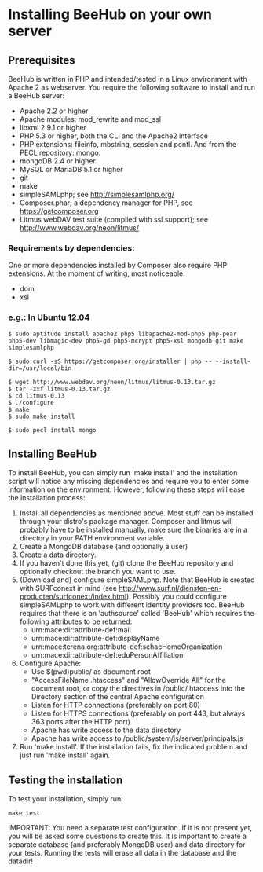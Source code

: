 # Installing BeeHub on your own server

## Prerequisites

BeeHub is written in PHP and intended/tested in a Linux environment with Apache 2 as webserver. You require the following software to install and run a BeeHub server:

* Apache 2.2 or higher
* Apache modules: mod_rewrite and mod_ssl
* libxml 2.9.1 or higher
* PHP 5.3 or higher, both the CLI and the Apache2 interface
* PHP extensions: fileinfo, mbstring, session and pcntl. And from the PECL repository: mongo.
* mongoDB 2.4 or higher
* MySQL or MariaDB 5.1 or higher
* git
* make
* simpleSAMLphp; see http://simplesamlphp.org/
* Composer.phar; a dependency manager for PHP, see https://getcomposer.org
* Litmus webDAV test suite (compiled with ssl support); see http://www.webdav.org/neon/litmus/

### Requirements by dependencies:

One or more dependencies installed by Composer also require PHP extensions. At the moment of writing, most noticeable:

* dom
* xsl
 
### e.g.: In Ubuntu 12.04

```
$ sudo aptitude install apache2 php5 libapache2-mod-php5 php-pear php5-dev libmagic-dev php5-gd php5-mcrypt php5-xsl mongodb git make simplesamlphp

$ sudo curl -sS https://getcomposer.org/installer | php -- --install-dir=/usr/local/bin

$ wget http://www.webdav.org/neon/litmus/litmus-0.13.tar.gz
$ tar -zxf litmus-0.13.tar.gz
$ cd litmus-0.13
$ ./configure
$ make
$ sudo make install

$ sudo pecl install mongo
```

## Installing BeeHub

To install BeeHub, you can simply run 'make install' and the installation script will notice any missing dependencies and require you to enter some information on the environment. However, following these steps will ease the installation process:

1. Install all dependencies as mentioned above. Most stuff can be installed through your distro's package manager. Composer and litmus will probably have to be installed manually, make sure the binaries are in a directory in your PATH environment variable.
2. Create a MongoDB database (and optionally a user)
3. Create a data directory.
4. If you haven't done this yet, (git) clone the BeeHub repository and optionally checkout the branch you want to use.
5. (Download and) configure simpleSAMLphp. Note that BeeHub is created with SURFconext in mind (see http://www.surf.nl/diensten-en-producten/surfconext/index.html). Possibly you could configure simpleSAMLphp to work with different identity providers too. BeeHub requires that there is an 'authsource' called 'BeeHub' which requires the following attributes to be returned:
   - urn:mace:dir:attribute-def:mail
   - urn:mace:dir:attribute-def:displayName
   - urn:mace:terena.org:attribute-def:schacHomeOrganization
   - urn:mace:dir:attribute-def:eduPersonAffiliation
6. Configure Apache:
   - Use $(pwd)public/ as document root
   - "AccessFileName .htaccess" and "AllowOverride All" for the document root, or copy the directives in /public/.htaccess into the Directory section of the central Apache configuration
   - Listen for HTTP connections (preferably on port 80)
   - Listen for HTTPS connections (preferably on port 443, but always 363 ports after the HTTP port)
   - Apache has write access to the data directory
   - Apache has write access to /public/system/js/server/principals.js
7. Run 'make install'. If the installation fails, fix the indicated problem and just run 'make install' again.

## Testing the installation

To test your installation, simply run:

```
make test
```

IMPORTANT: You need a separate test configuration. If it is not present yet, you will be asked some questions to create this. It is important to create a separate database (and preferably MongoDB user) and data directory for your tests. Running the tests will erase all data in the database and the datadir!
